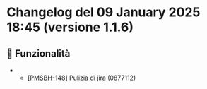 # Changelog del 09 January 2025 18:45 (versione 1.1.6)

## 🎉 Funzionalità
- - [[PMSBH-148](https://jira.example.com/browse/PMSBH-148)] Pulizia di jira (0877112)


